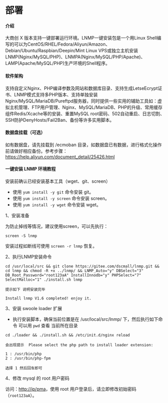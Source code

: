# 部署

#### 介绍

大商创 X 版本支持一键部署运行环境。LNMP一键安装包是一个用Linux Shell编写的可以为CentOS/RHEL/Fedora/Aliyun/Amazon、Debian/Ubuntu/Raspbian/Deepin/Mint Linux VPS或独立主机安装LNMP(Nginx/MySQL/PHP)、LNMPA(Nginx/MySQL/PHP/Apache)、LAMP(Apache/MySQL/PHP)生产环境的Shell程序。

#### 软件架构

支持自定义Nginx、PHP编译参数及网站和数据库目录、支持生成LetseEcrypt证书、LNMP模式支持多PHP版本、支持单独安装Nginx/MySQL/MariaDB/Pureftpd服务器，同时提供一些实用的辅助工具如：虚拟主机管理、FTP用户管理、Nginx、MySQL/MariaDB、PHP的升级、常用缓存组件Redis/Xcache等的安装、重置MySQL root密码、502自动重启、日志切割、SSH防护DenyHosts/Fail2Ban、备份等许多实用脚本。

#### 数据盘挂载（可选）

如有数据盘，请先挂载到 /ecmoban 目录，如数据盘已有数据，进行格式化操作前请做好相应备份。参考步骤：https://help.aliyun.com/document_detail/25426.html

#### 一键安装 LNMP 环境教程

安装前确认已经安装基本工具（wget、git、screen）

- 使用 `yum install -y git` 命令安装 git。 
- 使用 `yum install -y screen` 命令安装 screen。 
- 使用 `yum install -y wget` 命令安装 wget。 

1、安装准备

为防止掉线等情况，建议使用screen，可以先执行：

```
screen -S lnmp
```

安装过程如断线可使用 `screen -r lnmp` 恢复。

2、执行LNMP安装命令

```
cd /usr/local/src && git clone https://gitee.com/dscmall/lnmp.git && cd lnmp && chmod -R +x ../lnmp/ && LNMP_Auto="y" DBSelect="3" DB_Root_Password="root123aA" InstallInnodb="y" PHPSelect="7" SelectMalloc="1" ./install.sh lnmp
```

```
提示如下 说明安装完毕 

Install lnmp V1.6 completed! enjoy it.
```

3、安装 swoole loader 扩展

- 执行安装脚本，确保当前位置是在 /usr/local/src/lnmp/ 下，然后执行如下命令 可以用 `pwd` 查看 当前所在目录

```
cd ./loader && ./install.sh && /etc/init.d/nginx reload

会出现提示  Please select the php path to install loader extension:

1 : /usr/bin/php
2 : /usr/bin/php-fpm

选择 1 然后回车即可 
```

4、修改 mysql 的 root 用户密码

访问：[http://ip/pma](http://ip/pma)，使用 root 用户登录后，请立即修改初始密码（`root123aA`）。
